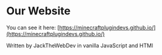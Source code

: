 # Our Website
You can see it here: [https://minecraftplugindevs.github.io/](https://minecraftplugindevs.github.io/)

Written by JackTheWebDev in vanilla JavaScript and HTMl

